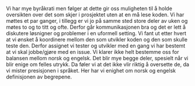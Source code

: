 Vi har mye byråkrati men følger at dette gir oss muligheten til å holde oversikten over det som skjer i prosjektet uten at en må lese koden. 
Vi har møttes et par ganger, i tillegg er vi jo på samme sted store deler av uken og møtes to og to titt og ofte. Derfor går kommunikasjonen bra og det er lett å diskutere løsnigner og problemer i en uformell setting. 
Vi fant ut etter hvert at vi ønsket å koordinere mellom den som utvikler koden og den som skulle teste den. Derfor assignet vi tester og utvikler med en gang vi har bestemt at vi skal jobbe/gjøre med en issue.
Vi klarer ikke helt bestemme oss for balansen mellom norsk og engelsk. Det blir mye begge deler, spesielt når vi blir enige om felles utrykk. Da føler vi at det ikke vlir riktig å oversette de, da vi mister presisjonen i språket. Her har vi enighet om norsk og engelsk definisjonen av begrepene.
